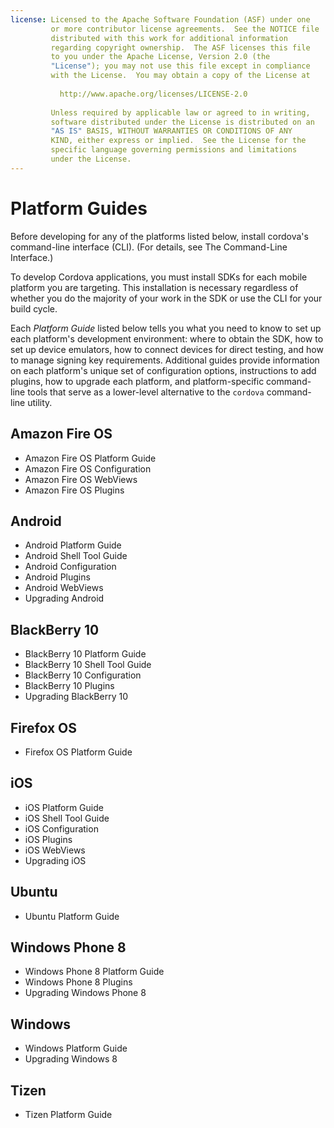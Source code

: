 ```yaml
---
license: Licensed to the Apache Software Foundation (ASF) under one
         or more contributor license agreements.  See the NOTICE file
         distributed with this work for additional information
         regarding copyright ownership.  The ASF licenses this file
         to you under the Apache License, Version 2.0 (the
         "License"); you may not use this file except in compliance
         with the License.  You may obtain a copy of the License at
         
           http://www.apache.org/licenses/LICENSE-2.0
         
         Unless required by applicable law or agreed to in writing,
         software distributed under the License is distributed on an
         "AS IS" BASIS, WITHOUT WARRANTIES OR CONDITIONS OF ANY
         KIND, either express or implied.  See the License for the
         specific language governing permissions and limitations
         under the License.
---
```


# Platform Guides

Before developing for any of the platforms listed below, install
cordova's command-line interface (CLI).
(For details, see The Command-Line Interface.)

To develop Cordova applications, you must install SDKs for each mobile
platform you are targeting. This installation is necessary regardless
of whether you do the majority of your work in the SDK or use the CLI
for your build cycle.

Each _Platform Guide_ listed below tells you what you need to know to
set up each platform's development environment: where to obtain the
SDK, how to set up device emulators, how to connect devices for direct
testing, and how to manage signing key requirements.  Additional
guides provide information on each platform's unique set of
configuration options, instructions to add plugins, how to upgrade
each platform, and platform-specific command-line tools that serve as
a lower-level alternative to the `cordova` command-line utility.

## Amazon Fire OS

* Amazon Fire OS Platform Guide
* Amazon Fire OS Configuration
* Amazon Fire OS WebViews
* Amazon Fire OS Plugins

## Android

* Android Platform Guide
* Android Shell Tool Guide
* Android Configuration
* Android Plugins
* Android WebViews
* Upgrading Android

## BlackBerry 10

* BlackBerry 10 Platform Guide
* BlackBerry 10 Shell Tool Guide
* BlackBerry 10 Configuration
* BlackBerry 10 Plugins
* Upgrading BlackBerry 10

## Firefox OS

* Firefox OS Platform Guide

## iOS

* iOS Platform Guide
* iOS Shell Tool Guide
* iOS Configuration
* iOS Plugins
* iOS WebViews
* Upgrading iOS

## Ubuntu

* Ubuntu Platform Guide

## Windows Phone 8

* Windows Phone 8 Platform Guide
* Windows Phone 8 Plugins
* Upgrading Windows Phone 8

## Windows

* Windows Platform Guide
* Upgrading Windows 8

## Tizen

* Tizen Platform Guide

